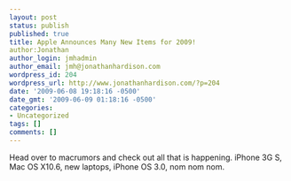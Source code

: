 ```yaml
---
layout: post
status: publish
published: true
title: Apple Announces Many New Items for 2009!
author:Jonathan
author_login: jmhadmin
author_email: jmh@jonathanhardison.com
wordpress_id: 204
wordpress_url: http://www.jonathanhardison.com/?p=204
date: '2009-06-08 19:18:16 -0500'
date_gmt: '2009-06-09 01:18:16 -0500'
categories:
- Uncategorized
tags: []
comments: []
---
```

Head over to macrumors and check out all that is happening.
iPhone 3G S, Mac OS X10.6, new laptops, iPhone OS 3.0, nom nom nom.
